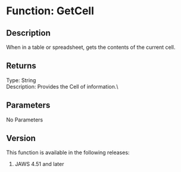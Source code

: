 # Function: GetCell

## Description

When in a table or spreadsheet, gets the contents of the current cell.

## Returns

Type: String\
Description: Provides the Cell of information.\

## Parameters

No Parameters

## Version

This function is available in the following releases:

1.  JAWS 4.51 and later
